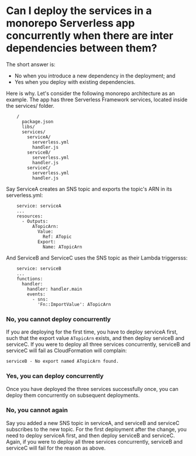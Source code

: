 # Can I deploy the services in a monorepo Serverless app concurrently when there are inter dependencies between them? 

The short answer is:
- No when you introduce a new dependency in the deployment; and
- Yes when you deploy with existing dependencies.

Here is why. Let's consider the following monorepo architecture as an example. The app has three Serverless Framework services, located inside the services/ folder.
```
    /
      package.json
      libs/
      services/
        serviceA/
          serverless.yml
          handler.js
        serviceB/
          serverless.yml
          handler.js
        serviceC/
          serverless.yml
          handler.js
```
Say ServiceA creates an SNS topic and exports the topic's ARN in its serverless.yml:
```
    service: serviceA
    ...
    resources:
      - Outputs:
          ATopicArn:
            Value:
              Ref: ATopic
            Export:
              Name: ATopicArn
```
And ServiceB and ServiceC uses the SNS topic as their Lambda triggersss:
```
    service: serviceB
    ...
    functions:
      handler:
        handler: handler.main
        events:
          - sns:
            'Fn::ImportValue': ATopicArn
```
### No, you cannot deploy concurrently

If you are deploying for the first time, you have to deploy serviceA first, such that the export value `ATopicArn` exists, and then deploy serviceB and serviceC. If you were to deploy all three services concurrently, serviceB and serviceC will fail as CloudFormation will complain:

`serviceB - No export named ATopicArn found.`

### Yes, you can deploy concurrently

Once you have deployed the three services successfully once, you can deploy them concurrently on subsequent deployments.

### No, you cannot again

Say you added a new SNS topic in serviceA, and serviceB and serviceC subscribes to the new topic. For the first deployment after the change, you need to deploy serviceA first, and then deploy serviceB and serviceC. Again, if you were to deploy all three services concurrently, serviceB and serviceC will fail for the reason as above.
